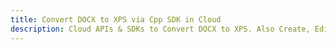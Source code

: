 ---title: Convert DOCX to XPS via Cpp SDK in Clouddescription: Cloud APIs & SDKs to Convert DOCX to XPS. Also Create, Edit & Render Microsoft Word & OpenOffice documents in the Cloud.---